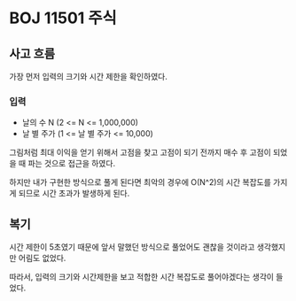 # BOJ 11501 주식

## 사고 흐름

가장 먼저 입력의 크기와 시간 제한을 확인하였다.

### 입력

- 날의 수 N (2 <= N <= 1,000,000)
- 날 별 주가 (1 <= 날 별 주가 <= 10,000)
 
그림처럼 최대 이익을 얻기 위해서 고점을 찾고 고점이 되기 전까지 매수 후 고점이 되었을 때 파는 것으로 접근을 하였다.

하지만 내가 구현한 방식으로 풀게 된다면 최악의 경우에 O(N^2)의 시간 복잡도를 가지게 되므로 시간 초과가 발생하게 된다.

## 복기

시간 제한이 5초였기 때문에 앞서 말했던 방식으로 풀었어도 괜찮을 것이라고 생각했지만 어림도 없었다.

따라서, 입력의 크기와 시간제한을 보고 적합한 시간 복잡도로 풀어야겠다는 생각이 들었다.